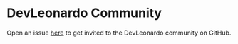 # DevLeonardo Community

Open an issue [here]() to get invited to the DevLeonardo community on GitHub.
